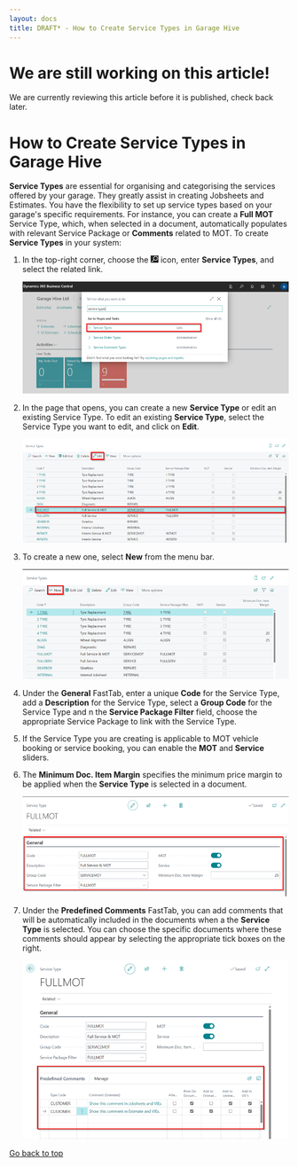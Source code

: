 ```yaml
---
layout: docs
title: DRAFT* - How to Create Service Types in Garage Hive
---
```


<a name="top"></a>

# We are still working on this article!
We are currently reviewing this article before it is published, check back later.

# How to Create Service Types in Garage Hive
**Service Types** are essential for organising and categorising the services offered by your garage. They greatly assist in creating Jobsheets and Estimates. You have the flexibility to set up service types based on your garage's specific requirements. For instance, you can create a **Full MOT** Service Type, which, when selected in a document, automatically populates with relevant Service Package or **Comments** related to MOT. To create **Service Types** in your system:

1. In the top-right corner, choose the ![](media/search_icon.png) icon, enter **Service Types**, and select the related link.

   ![](media/garagehive-service-types1.png)

2. In the page that opens, you can create a new **Service Type** or edit an existing Service Type. To edit an existing **Service Type**, select the Service Type you want to edit, and click on **Edit**.

   ![](media/garagehive-service-types2.png)

3. To create a new one, select **New** from the menu bar.

   ![](media/garagehive-service-types3.png)

4. Under the **General** FastTab, enter a unique **Code** for the Service Type, add a **Description** for the Service Type, select a **Group Code** for the Service Type and n the **Service Package Filter** field, choose the appropriate Service Package to link with the Service Type.
5. If the Service Type you are creating is applicable to MOT vehicle booking or service booking, you can enable the **MOT** and **Service** sliders.
6. The **Minimum Doc. Item Margin** specifies the minimum price margin to be applied when the **Service Type** is selected in a document.

   ![](media/garagehive-service-types4.png)

7. Under the **Predefined Comments** FastTab, you can add comments that will be automatically included in the documents when a the **Service Type** is selected. You can choose the specific documents where these comments should appear by selecting the appropriate tick boxes on the right.

   ![](media/garagehive-service-types5.png)


[Go back to top](#top)
